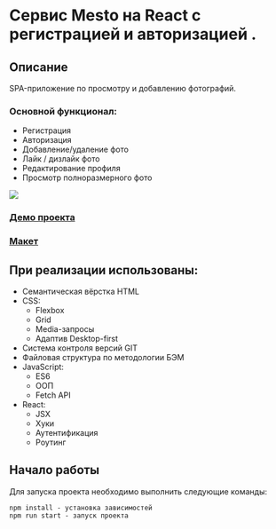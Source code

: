 # Сервис Mesto на React с регистрацией и авторизацией .

## Описание 
SPA-приложение по просмотру и добавлению фотографий.
### Основной функционал:
* Регистрация
* Авторизация
* Добавление/удаление фото
* Лайк / дизлайк фото
* Редактирование профиля
* Просмотр полноразмерного фото

![](./public/mesto_demo.gif)

### [Демо проекта](https://react-mesto-auth-tawny.vercel.app/sign-in)
### [Макет](https://www.figma.com/file/2cn9N9jSkmxD84oJik7xL7/JavaScript.-Sprint-4?node-id=0%3A1)

## При реализации использованы:

* Семантическая вёрстка HTML
* CSS:
  * Flexbox
  * Grid
  * Media-запросы
  * Адаптив Desktop-first
* Система контроля версий GIT
* Файловая структура по методологии БЭМ
* JavaScript:
  * ES6
  * ООП
  * Fetch API
* React:
  * JSX
  * Хуки
  * Аутентификация
  * Роутинг

## Начало работы

Для запуска проекта необходимо выполнить следующие команды:
```
npm install - установка зависимостей
npm run start - запуск проекта
```
